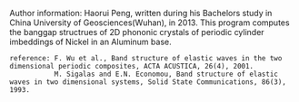 Author information: Haorui Peng, written during his Bachelors study in China University of Geosciences(Wuhan), in 2013.
	This program computes the banggap structrues of 2D phononic crystals of periodic cylinder imbeddings of Nickel in an Aluminum base.

	reference: F. Wu et al., Band structure of elastic waves in the two dimensional periodic composites, ACTA ACUSTICA, 26(4), 2001.
			   M. Sigalas and E.N. Economou, Band structure of elastic waves in two dimensional systems, Solid State Communications, 86(3), 1993.
